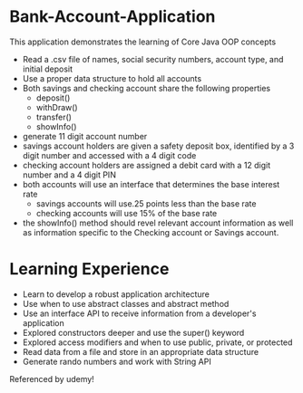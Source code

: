 # Bank-Account-Application

This application demonstrates the learning of Core Java OOP concepts 

- Read a .csv file of names, social security numbers, account type, and initial deposit
- Use a proper data structure to hold all accounts
- Both savings and checking account share the following properties
  - deposit()
  - withDraw()
  - transfer()
  - showInfo()
- generate 11 digit account number  
- savings account holders are given a safety deposit box, identified by a 3 digit number and accessed with a 4 digit code
- checking account holders are assigned a debit card with a 12 digit number and a 4 digit PIN
- both accounts will use an interface that determines the base interest rate
  - savings accounts will use.25 points less than the base rate
  - checking accounts will use 15% of the base rate
- the showInfo() method should revel relevant account information as well as information specific to the Checking account or Savings account.

# Learning Experience

- Learn to develop a robust application architecture
- Use when to use abstract classes and abstract method
- Use an interface API to receive information from a developer's application
- Explored constructors deeper and use the super() keyword
- Explored access modifiers and when to use public, private, or protected
- Read data from a file and store in an appropriate data structure
- Generate rando numbers and work with String API

Referenced by udemy!
